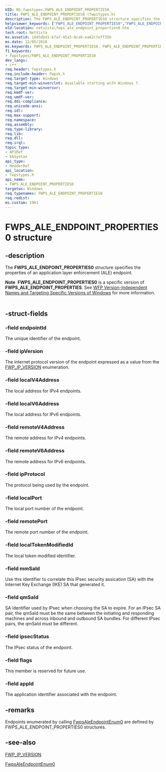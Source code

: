 ```yaml
---
UID: NS:fwpstypes.FWPS_ALE_ENDPOINT_PROPERTIES0_
title: FWPS_ALE_ENDPOINT_PROPERTIES0 (fwpstypes.h)
description: The FWPS_ALE_ENDPOINT_PROPERTIES0 structure specifies the properties of an application layer enforcement (ALE) endpoint.Note  FWPS_ALE_ENDPOINT_PROPERTIES0 is a specific version of FWPS_ALE_ENDPOINT_PROPERTIES.
helpviewer_keywords: ["FWPS_ALE_ENDPOINT_PROPERTIES0","FWPS_ALE_ENDPOINT_PROPERTIES0 structure [Network Drivers Starting with Windows Vista]","fwpstypes/FWPS_ALE_ENDPOINT_PROPERTIES0","netvista.fwps_ale_endpoint_properties0","wfp_ref_3_struct_3_fwps_A-E_b528750a-0c8a-4406-81ab-30aa574fb215.xml"]
old-location: netvista\fwps_ale_endpoint_properties0.htm
tech.root: NetVista
ms.assetid: 1dd5dbd1-b7a7-45a3-8cab-ea62c7eff35b
ms.date: 12/05/2018
ms.keywords: FWPS_ALE_ENDPOINT_PROPERTIES0, FWPS_ALE_ENDPOINT_PROPERTIES0 structure [Network Drivers Starting with Windows Vista], fwpstypes/FWPS_ALE_ENDPOINT_PROPERTIES0, netvista.fwps_ale_endpoint_properties0, wfp_ref_3_struct_3_fwps_A-E_b528750a-0c8a-4406-81ab-30aa574fb215.xml
f1_keywords:
- fwpstypes/FWPS_ALE_ENDPOINT_PROPERTIES0
dev_langs:
- c++
req.header: fwpstypes.h
req.include-header: Fwpsk.h
req.target-type: Windows
req.target-min-winverclnt: Available starting with Windows 7.
req.target-min-winversvr: 
req.kmdf-ver: 
req.umdf-ver: 
req.ddi-compliance: 
req.unicode-ansi: 
req.idl: 
req.max-support: 
req.namespace: 
req.assembly: 
req.type-library: 
req.lib: 
req.dll: 
req.irql: 
topic_type:
- APIRef
- kbSyntax
api_type:
- HeaderDef
api_location:
- fwpstypes.h
api_name:
- FWPS_ALE_ENDPOINT_PROPERTIES0
targetos: Windows
req.typenames: FWPS_ALE_ENDPOINT_PROPERTIES0
req.redist: 
ms.custom: 19H1
---
```


# FWPS_ALE_ENDPOINT_PROPERTIES0 structure


## -description


The <b>FWPS_ALE_ENDPOINT_PROPERTIES0</b> structure specifies the properties of an application layer
  enforcement (ALE) endpoint.
<div class="alert"><b>Note</b>  <b>FWPS_ALE_ENDPOINT_PROPERTIES0</b> is a specific version of <b>FWPS_ALE_ENDPOINT_PROPERTIES</b>. See <a href="https://docs.microsoft.com/windows/desktop/FWP/wfp-version-independent-names-and-targeting-specific-versions-of-windows">WFP Version-Independent Names and Targeting Specific Versions of Windows</a> for more information.</div><div> </div>

## -struct-fields




### -field endpointId

The unique identifier of the endpoint.


### -field ipVersion

The internet protocol version of the endpoint expressed as a value from the 
     <a href="https://docs.microsoft.com/previous-versions/windows/hardware/drivers/ff552435(v=vs.85)">FWP_IP_VERSION</a> enumeration.


### -field localV4Address

The local address for IPv4 endpoints.


### -field localV6Address

The local address for IPv6 endpoints.


### -field remoteV4Address

The remote address for IPv4 endpoints.


### -field remoteV6Address

The remote address for IPv6 endpoints.


### -field ipProtocol

The protocol being used by the endpoint.


### -field localPort

The local port number of the endpoint.


### -field remotePort

The remote port number of the endpoint.


### -field localTokenModifiedId

The local token modified identifier.


### -field mmSaId

Use this identifier to correlate this IPsec security assication (SA) with the Internet Key Exchange (IKE) SA that generated it.


### -field qmSaId

SA identifier used by IPsec when choosing the SA to expire. For an IPsec SA
     pair, the qmSaId must be the same between the initiating and responding machines and across inbound and
     outbound SA bundles. For different IPsec pairs, the qmSaId must be different.


### -field ipsecStatus

The IPsec status of the endpoint.


### -field flags

This member is reserved for future use.


### -field appId

The application identifier associated with the endpoint.


## -remarks



Endpoints enumerated by calling 
    <a href="https://docs.microsoft.com/windows-hardware/drivers/ddi/content/fwpsk/nf-fwpsk-fwpsaleendpointenum0">FwpsAleEndpointEnum0</a> are defined by
    FWPS_ALE_ENDPOINT_PROPERTIES0 structures.




## -see-also




<a href="https://docs.microsoft.com/previous-versions/windows/hardware/drivers/ff552435(v=vs.85)">FWP_IP_VERSION</a>



<a href="https://docs.microsoft.com/windows-hardware/drivers/ddi/content/fwpsk/nf-fwpsk-fwpsaleendpointenum0">FwpsAleEndpointEnum0</a>
 

 

